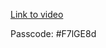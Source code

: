 [Link to video](https://ucsd.zoom.us/rec/share/_a0hgJ6mmrJFKjLkhF9Tbr9jOzy78sC-gu_N1SFqVihcIpeLGYnbrRj_us51q-5U.O7Sr7X_uiajXBOTe?startTime=1747259055000)


Passcode: #F7lGE8d